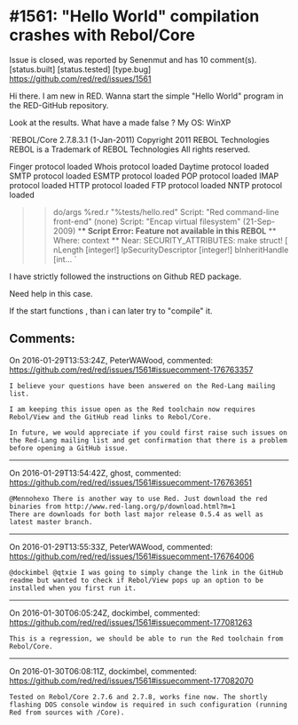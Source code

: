 
#1561: "Hello World" compilation crashes with Rebol/Core
================================================================================
Issue is closed, was reported by Senenmut and has 10 comment(s).
[status.built] [status.tested] [type.bug]
<https://github.com/red/red/issues/1561>

Hi there. I am new in RED.
Wanna start the simple "Hello World" program in the RED-GitHub repository.

Look at the results.  What have a made false ?  My OS: WinXP

`REBOL/Core 2.7.8.3.1 (1-Jan-2011)
Copyright 2011 REBOL Technologies
REBOL is a Trademark of REBOL Technologies
All rights reserved.

Finger protocol loaded
Whois protocol loaded
Daytime protocol loaded
SMTP protocol loaded
ESMTP protocol loaded
POP protocol loaded
IMAP protocol loaded
HTTP protocol loaded
FTP protocol loaded
NNTP protocol loaded

> > do/args %red.r "%tests/hello.red"
> > Script: "Red command-line front-end" (none)
> > Script: "Encap virtual filesystem" (21-Sep-2009)
> > ***\* Script Error: Feature not available in this REBOL**
> > *\* Where: context
> > *\* Near: SECURITY_ATTRIBUTES: make struct! [
> >     nLength [integer!]
> >     lpSecurityDescriptor [integer!]
> >     bInheritHandle [int...
> > `

I have strictly followed the instructions on Github  RED package.

Need help in this case.

If the start functions , than i can later try to "compile" it.



Comments:
--------------------------------------------------------------------------------

On 2016-01-29T13:53:24Z, PeterWAWood, commented:
<https://github.com/red/red/issues/1561#issuecomment-176763357>

    I believe your questions have been answered on the Red-Lang mailing list.
    
    I am keeping this issue open as the Red toolchain now requires Rebol/View and the GitHub read links to Rebol/Core.
    
    In future, we would appreciate if you could first raise such issues on the Red-Lang mailing list and get confirmation that there is a problem before opening a GitHub issue.

--------------------------------------------------------------------------------

On 2016-01-29T13:54:42Z, ghost, commented:
<https://github.com/red/red/issues/1561#issuecomment-176763651>

    @Mennohexo There is another way to use Red. Just download the red binaries from http://www.red-lang.org/p/download.html?m=1
    There are downloads for both last major release 0.5.4 as well as latest master branch.

--------------------------------------------------------------------------------

On 2016-01-29T13:55:33Z, PeterWAWood, commented:
<https://github.com/red/red/issues/1561#issuecomment-176764006>

    @dockimbel @qtxie I was going to simply change the link in the GitHub readme but wanted to check if Rebol/View pops up an option to be installed when you first run it.

--------------------------------------------------------------------------------

On 2016-01-30T06:05:24Z, dockimbel, commented:
<https://github.com/red/red/issues/1561#issuecomment-177081263>

    This is a regression, we should be able to run the Red toolchain from Rebol/Core.

--------------------------------------------------------------------------------

On 2016-01-30T06:08:11Z, dockimbel, commented:
<https://github.com/red/red/issues/1561#issuecomment-177082070>

    Tested on Rebol/Core 2.7.6 and 2.7.8, works fine now. The shortly flashing DOS console window is required in such configuration (running Red from sources with /Core).

